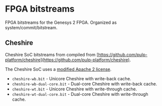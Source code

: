 # FPGA bitstreams

FPGA bitstreams for the Genesys 2 FPGA. Organized as system/commit/bitstream.

## Cheshire

Cheshire SoC bitstreams from compiled from [https://github.com/pulp-platform/cheshire](https://github.com/pulp-platform/cheshire).

The Cheshire SoC uses a [modified Apache 2 license](https://github.com/pulp-platform/cheshire/blob/main/LICENSE).

- `cheshire-wb.bit` - Unicore Cheshire with write-back cache.
- `cheshire-wb-dual-core.bit` - Dual-core Cheshire with write-back cache.
- `cheshire-wt.bit` - Unicore Cheshire with write-through cache.
- `cheshire-wt-dual-core.bit` - Dual-core Cheshire with write-through cache.
